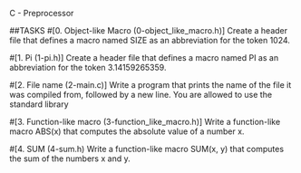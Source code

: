 C - Preprocessor

##TASKS
#[0. Object-like Macro (0-object_like_macro.h)]
Create a header file that defines a macro named SIZE as an abbreviation for the token 1024.

#[1. Pi (1-pi.h)]
Create a header file that defines a macro named PI as an abbreviation for the token 3.14159265359.

#[2. File name (2-main.c)]
Write a program that prints the name of the file it was compiled from, followed by a new line.
You are allowed to use the standard library

#[3. Function-like macro (3-function_like_macro.h)]
Write a function-like macro ABS(x) that computes the absolute value of a number x.

#[4. SUM (4-sum.h)
Write a function-like macro SUM(x, y) that computes the sum of the numbers x and y.

